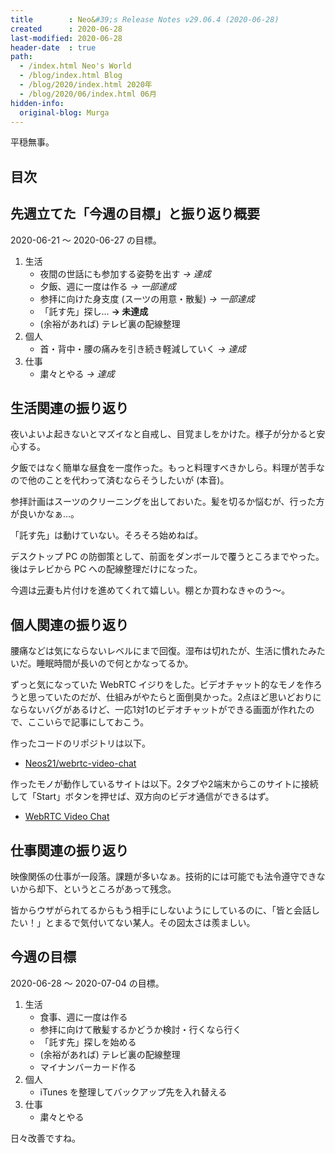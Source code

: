 ```yaml
---
title        : Neo&#39;s Release Notes v29.06.4 (2020-06-28)
created      : 2020-06-28
last-modified: 2020-06-28
header-date  : true
path:
  - /index.html Neo's World
  - /blog/index.html Blog
  - /blog/2020/index.html 2020年
  - /blog/2020/06/index.html 06月
hidden-info:
  original-blog: Murga
---
```


平穏無事。

## 目次

## 先週立てた「今週の目標」と振り返り概要

2020-06-21 〜 2020-06-27 の目標。

1. 生活
    - 夜間の世話にも参加する姿勢を出す *→ 達成*
    - 夕飯、週に一度は作る *→ 一部達成*
    - 参拝に向けた身支度 (スーツの用意・散髪) *→ 一部達成*
    - 「託す先」探し… **→ 未達成**
    - (余裕があれば) テレビ裏の配線整理
2. 個人
    - 首・背中・腰の痛みを引き続き軽減していく *→ 達成*
3. 仕事
    - 粛々とやる *→ 達成*

## 生活関連の振り返り

夜いよいよ起きないとマズイなと自戒し、目覚ましをかけた。様子が分かると安心する。

夕飯ではなく簡単な昼食を一度作った。もっと料理すべきかしら。料理が苦手なので他のことを代わって済むならそうしたいが (本音)。

参拝計画はスーツのクリーニングを出しておいた。髪を切るか悩むが、行った方が良いかなぁ…。

「託す先」は動けていない。そろそろ始めねば。

デスクトップ PC の防御策として、前面をダンボールで覆うところまでやった。後はテレビから PC への配線整理だけになった。

今週は<ins datetime="2021-03-26T00:00Z">元</ins>妻も片付けを進めてくれて嬉しい。棚とか買わなきゃのう〜。

## 個人関連の振り返り

腰痛などは気にならないレベルにまで回復。湿布は切れたが、生活に慣れたみたいだ。睡眠時間が長いので何とかなってるか。

ずっと気になっていた WebRTC イジりをした。ビデオチャット的なモノを作ろうと思っていたのだが、仕組みがやたらと面倒臭かった。2点ほど思いどおりにならないバグがあるけど、一応1対1のビデオチャットができる画面が作れたので、ここいらで記事にしておこう。

作ったコードのリポジトリは以下。

- [Neos21/webrtc-video-chat](https://github.com/Neos21/webrtc-video-chat)

作ったモノが動作しているサイトは以下。2タブや2端末からこのサイトに接続して「Start」ボタンを押せば、双方向のビデオ通信ができるはず。

- [WebRTC Video Chat](https://neos21-webrtc-video-chat.glitch.me/)

## 仕事関連の振り返り

映像関係の仕事が一段落。課題が多いなぁ。技術的には可能でも法令遵守できないから却下、というところがあって残念。

皆からウザがられてるからもう相手にしないようにしているのに、「皆と会話したい！」とまるで気付いてない某人。その図太さは羨ましい。

## 今週の目標

2020-06-28 〜 2020-07-04 の目標。

1. 生活
    - 食事、週に一度は作る
    - 参拝に向けて散髪するかどうか検討・行くなら行く
    - 「託す先」探しを始める
    - (余裕があれば) テレビ裏の配線整理
    - マイナンバーカード作る
2. 個人
    - iTunes を整理してバックアップ先を入れ替える
3. 仕事
    - 粛々とやる

日々改善ですね。
